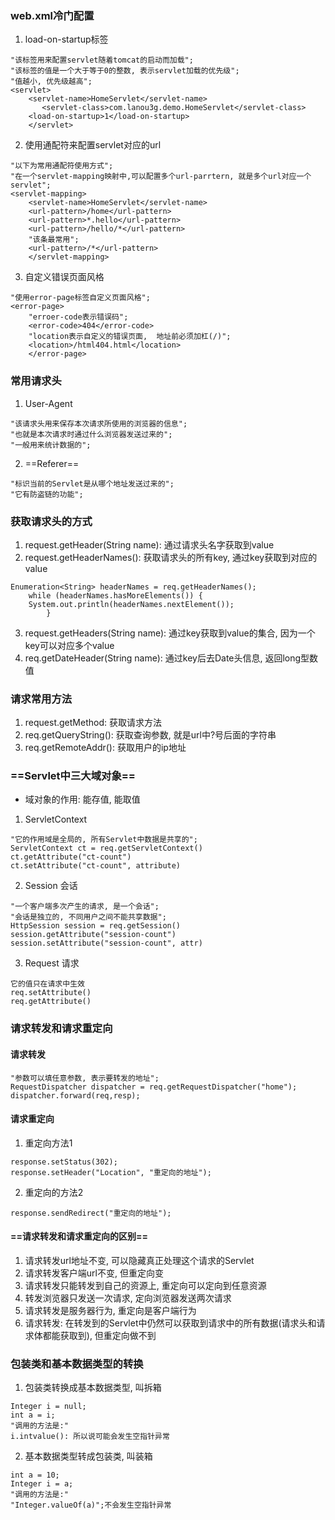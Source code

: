 ### web.xml冷门配置
1. load-on-startup标签
```
"该标签用来配置servlet随着tomcat的启动而加载";
"该标签的值是一个大于等于0的整数, 表示servlet加载的优先级";
"值越小, 优先级越高";
<servlet>
    <servlet-name>HomeServlet</servlet-name>
       <servlet-class>com.lanou3g.demo.HomeServlet</servlet-class>
    <load-on-startup>1</load-on-startup>
    </servlet>
```
2. 使用通配符来配置servlet对应的url
```
"以下为常用通配符使用方式";
"在一个servlet-mapping映射中,可以配置多个url-parrtern, 就是多个url对应一个servlet";
<servlet-mapping>
    <servlet-name>HomeServlet</servlet-name>
    <url-pattern>/home</url-pattern>
    <url-pattern>*.hello</url-pattern>
    <url-pattern>/hello/*</url-pattern>
    "该条最常用";
    <url-pattern>/*</url-pattern>
    </servlet-mapping>
```
3. 自定义错误页面风格
```
"使用error-page标签自定义页面风格";
<error-page>
    "erroer-code表示错误码";
    <error-code>404</error-code>
    "location表示自定义的错误页面,  地址前必须加杠(/)";
    <location>/html404.html</location>
    </error-page>
```
### 常用请求头
1. User-Agent
```
"该请求头用来保存本次请求所使用的浏览器的信息";
"也就是本次请求时通过什么浏览器发送过来的";
"一般用来统计数据的";
```
2. ==Referer==
```
"标识当前的Servlet是从哪个地址发送过来的";
"它有防盗链的功能";
```
### 获取请求头的方式
1. request.getHeader(String name): 通过请求头名字获取到value
2. request.getHeaderNames(): 获取请求头的所有key, 通过key获取到对应的value
```
Enumeration<String> headerNames = req.getHeaderNames();
    while (headerNames.hasMoreElements()) {
    System.out.println(headerNames.nextElement());
        }
```
3. request.getHeaders(String name): 通过key获取到value的集合, 因为一个key可以对应多个value
4. req.getDateHeader(String name): 通过key后去Date头信息, 返回long型数值
### 请求常用方法
1. request.getMethod: 获取请求方法
2. req.getQueryString(): 获取查询参数, 就是url中?号后面的字符串
3. req.getRemoteAddr(): 获取用户的ip地址
### ==Servlet中三大域对象==
- 域对象的作用: 能存值, 能取值
1. ServletContext
```
"它的作用域是全局的, 所有Servlet中数据是共享的";
ServletContext ct = req.getServletContext()
ct.getAttribute("ct-count")
ct.setAttribute("ct-count", attribute)
```
2. Session 会话
```
"一个客户端多次产生的请求, 是一个会话";
"会话是独立的, 不同用户之间不能共享数据";
HttpSession session = req.getSession()
session.getAttribute("session-count")
session.setAttribute("session-count", attr)
```
3. Request 请求
```
它的值只在请求中生效
req.setAttribute()
req.getAttribute()
```
### 请求转发和请求重定向
#### 请求转发
```
"参数可以填任意参数, 表示要转发的地址";
RequestDispatcher dispatcher = req.getRequestDispatcher("home");
dispatcher.forward(req,resp);
```
#### 请求重定向
1. 重定向方法1
```
response.setStatus(302);
response.setHeader("Location", "重定向的地址");
```
2. 重定向的方法2
```
response.sendRedirect("重定向的地址");
```
#### ==请求转发和请求重定向的区别==
1. 请求转发url地址不变, 可以隐藏真正处理这个请求的Servlet
2. 请求转发客户端url不变, 但重定向变
3. 请求转发只能转发到自己的资源上, 重定向可以定向到任意资源
4. 转发浏览器只发送一次请求, 定向浏览器发送两次请求
5. 请求转发是服务器行为, 重定向是客户端行为
6. 请求转发: 在转发到的Servlet中仍然可以获取到请求中的所有数据(请求头和请求体都能获取到), 但重定向做不到
### 包装类和基本数据类型的转换
1. 包装类转换成基本数据类型, 叫拆箱
```
Integer i = null;
int a = i;
"调用的方法是:"
i.intvalue(): 所以说可能会发生空指针异常
```
2. 基本数据类型转成包装类, 叫装箱
```
int a = 10;
Integer i = a;
"调用的方法是:"
"Integer.valueOf(a)";不会发生空指针异常
```
